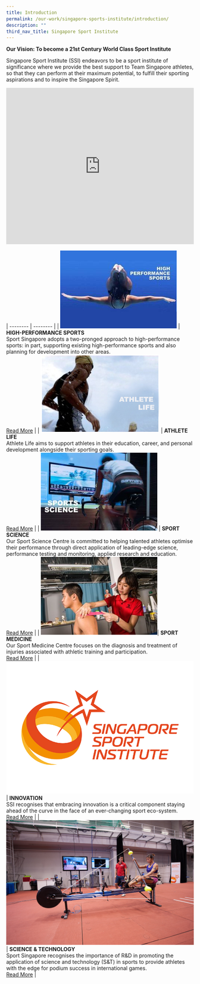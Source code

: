 ```yaml
---
title: Introduction
permalink: /our-work/singapore-sports-institute/introduction/
description: ""
third_nav_title: Singapore Sport Institute
---
```


**Our Vision: To become a 21st Century World Class Sport Institute**

Singapore Sport Institute (SSI) endeavors to be a sport institute of significance where we provide the best support to Team Singapore athletes, so that they can perform at their maximum potential, to fulfill their sporting aspirations and to inspire the Singapore Spirit.

<iframe allowfullscreen="true" frameborder="0" scrolling="no" style="border:none;overflow:hidden" height="420" width="100%" src="https://www.facebook.com/plugins/video.php?href=https%3A%2F%2Fwww.facebook.com%2Fsingaporesportinstitute%2Fvideos%2F607550659831202%2F&amp;show_text=0&amp;width=560"></iframe>


| -------- | -------- | 
| ![high performance](/images/Our%20Work/Singapore%20Sports%20Institute/Introduction/high%20performance.jpg) | **HIGH-PERFORMANCE SPORTS**<br>Sport Singapore adopts a two-pronged approach to high-performance sports: in part, supporting existing high-performance sports and also planning for development into other areas.<br>[Read More](/our-work/singapore-sports-institute/high-performance-sports/) | 
| ![Athlete Life](/images/Our%20Work/Singapore%20Sports%20Institute/Introduction/Athletelife.jpg) | **ATHLETE LIFE**<br>Athlete Life aims to support athletes in their education, career, and personal development alongside their sporting goals.<br>[Read More](/our-work/singapore-sports-institute/athlete-life/) | 
| ![Sports Science](/images/Our%20Work/Singapore%20Sports%20Institute/Introduction/Capture%20sport%20science.jpg) | **SPORT SCIENCE**<br>Our Sport Science Centre is committed to helping talented athletes optimise their performance through direct application of leading-edge science, performance testing and monitoring, applied research and education.<br>[Read More](/our-work/singapore-sports-institute/sport-science/) | 
| ![Sport Medicine](/images/Our%20Work/Singapore%20Sports%20Institute/Introduction/Sport%20medicine.jpg)| **SPORT MEDICINE**<br>Our Sport Medicine Centre focuses on the diagnosis and treatment of injuries associated with athletic training and participation.<br>[Read More](/our-work/singapore-sports-institute/sport-medicine/) | 
| ![SSI Innovation](/images/Our%20Work/Singapore%20Sports%20Institute/Introduction/SSI_NEW.jpg) | **INNOVATION**<br>SSI recognises that embracing innovation is a critical component staying ahead of the curve in the face of an ever-changing sport eco-system.<br>[Read More](/our-work/singapore-sports-institute/innovation/) | 
| ![Science and Tech](/images/Our%20Work/Singapore%20Sports%20Institute/Introduction/Science%20and%20Tech%20RnD%20SSI.jpg) | **SCIENCE & TECHNOLOGY**<br>Sport Singapore recognises the importance of R&D in promoting the application of science and technology (S&T) in sports to provide athletes with the edge for podium success in international games.<br/>[Read More](/our-work/singapore-sports-institute/science-technology/) |